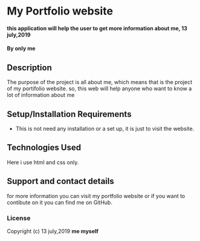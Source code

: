 #  My Portfolio website
#### this application will help the user to get more information about me, 13 july,2019
#### By **only me**
## Description
The purpose of the project is all about me, which means that is the project of my portifolio website.
so, this web will help anyone who want to know a lot of information about me
## Setup/Installation Requirements
* This is not need any installation or a set up, it is just to visit the website.
## Technologies Used
Here i use html and css only.
## Support and contact details
for more information you can visit my portfolio website or if you want to contibute on it you can find me on GitHub.
### License
Copyright (c) 13 july,2019 **me myself**